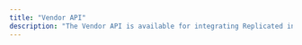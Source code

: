 ```yaml
---
title: "Vendor API"
description: "The Vendor API is available for integrating Replicated into your workflows, such as automating your CI pipeline or customer license creation."
---
```

